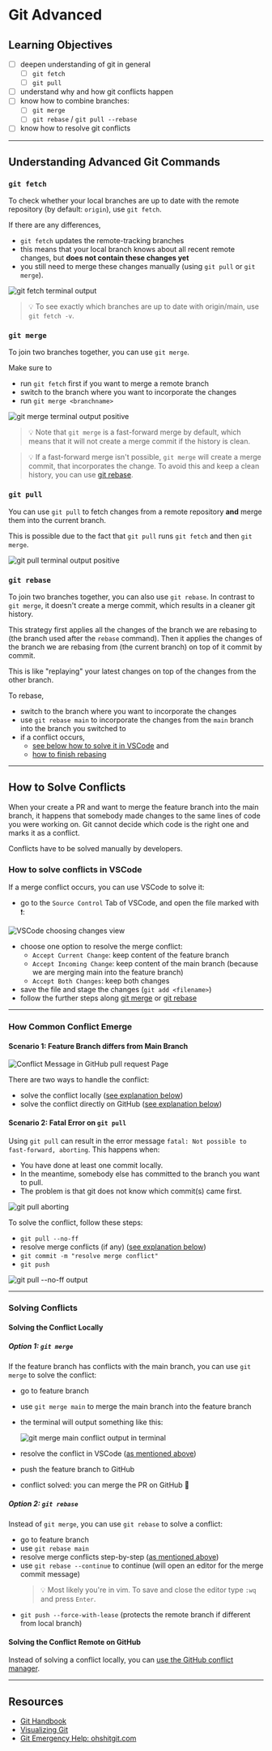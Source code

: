 # Git Advanced

## Learning Objectives

-   [ ] deepen understanding of git in general
    -   [ ] `git fetch`
    -   [ ] `git pull`
-   [ ] understand why and how git conflicts happen
-   [ ] know how to combine branches:
    -   [ ] `git merge`
    -   [ ] `git rebase` / `git pull --rebase`
-   [ ] know how to resolve git conflicts

---

## Understanding Advanced Git Commands

### `git fetch`

To check whether your local branches are up to date with the remote repository (by default:
`origin`), use `git fetch`.

If there are any differences,

-   `git fetch` updates the remote-tracking branches
-   this means that your local branch knows about all recent remote changes, but **does not contain
    these changes yet**
-   you still need to merge these changes manually (using `git pull` or `git merge`).

![git fetch terminal output](assets/git-fetch.png)

> 💡 To see exactly which branches are up to date with origin/main, use `git fetch -v`.

### `git merge`

To join two branches together, you can use `git merge`.

Make sure to

-   run `git fetch` first if you want to merge a remote branch
-   switch to the branch where you want to incorporate the changes
-   run `git merge <branchname>`

![git merge terminal output positive](assets/git-merge.png)

> 💡 Note that `git merge` is a fast-forward merge by default, which means that it will not create a
> merge commit if the history is clean.

> 💡 If a fast-forward merge isn't possible, `git merge` will create a merge commit, that
> incorporates the change. To avoid this and keep a clean history, you can use
> [git rebase](git-advanced.md#git-rebase).

### `git pull`

You can use `git pull` to fetch changes from a remote repository **and** merge them into the current
branch.

This is possible due to the fact that `git pull` runs `git fetch` and then `git merge`.

![git pull terminal output positive](assets/git-pull.png)

### `git rebase`

To join two branches together, you can also use `git rebase`. In contrast to `git merge`, it doesn't
create a merge commit, which results in a cleaner git history.

This strategy first applies all the changes of the branch we are rebasing to (the branch used after
the `rebase` command). Then it applies the changes of the branch we are rebasing from (the current
branch) on top of it commit by commit.

This is like "replaying" your latest changes on top of the changes from the other branch.

To rebase,

-   switch to the branch where you want to incorporate the changes
-   use `git rebase main` to incorporate the changes from the `main` branch into the branch you
    switched to
-   if a conflict occurs,
    -   [see below how to solve it in VSCode](git-advanced.md#how-to-solve-conflicts-in-vscode) and
    -   [how to finish rebasing](git-advanced.md#option-2-git-rebase)

---

## How to Solve Conflicts

When your create a PR and want to merge the feature branch into the main branch, it happens that
somebody made changes to the same lines of code you were working on. Git cannot decide which code is
the right one and marks it as a conflict.

Conflicts have to be solved manually by developers.

### How to solve conflicts in VSCode

If a merge conflict occurs, you can use VSCode to solve it:

-   go to the `Source Control` Tab of VSCode, and open the file marked with ❗️:

![VSCode choosing changes view](assets/vscode_source-control_conflict.png)

-   choose one option to resolve the merge conflict:
    -   `Accept Current Change`: keep content of the feature branch
    -   `Accept Incoming Change`: keep content of the main branch (because we are merging main into the
        feature branch)
    -   `Accept Both Changes`: keep both changes
-   save the file and stage the changes (`git add <filename>`)
-   follow the further steps along [git merge](git-advanced.md#option-1-git-merge) or
    [git rebase](git-advanced.md#option-2-git-rebase)

---

### How Common Conflict Emerge

#### Scenario 1: Feature Branch differs from Main Branch

![Conflict Message in GitHub pull request Page](assets/conflicts-message.png)

There are two ways to handle the conflict:

-   solve the conflict locally ([see explanation below](git-advanced.md#solving-the-conflict-locally))
-   solve the conflict directly on GitHub
    ([see explanation below](git-advanced.md#solving-the-conflict-remote-on-github))

#### Scenario 2: Fatal Error on `git pull`

Using `git pull` can result in the error message `fatal: Not possible to fast-forward, aborting`.
This happens when:

-   You have done at least one commit locally.
-   In the meantime, somebody else has committed to the branch you want to pull.
-   The problem is that git does not know which commit(s) came first.

![git pull aborting](assets/git-pull-aborting.png)

To solve the conflict, follow these steps:

-   `git pull --no-ff`
-   resolve merge conflicts (if any)
    ([see explanation below](git-advanced.md#how-to-solve-conflicts-in-vscode))
-   `git commit -m "resolve merge conflict"`
-   `git push`

![git pull --no-ff output](assets/git-pull--no-ff.png)

---

### Solving Conflicts

#### Solving the Conflict Locally

##### Option 1: `git merge`

If the feature branch has conflicts with the main branch, you can use `git merge` to solve the
conflict:

-   go to feature branch
-   use `git merge main` to merge the main branch into the feature branch
-   the terminal will output something like this:

    ![git merge main conflict output in terminal](assets/git-merge-main-conflict.png)

-   resolve the conflict in VSCode
    ([as mentioned above](git-advanced.md#how-to-solve-conflicts-in-vscode))
-   push the feature branch to GitHub
-   conflict solved: you can merge the PR on GitHub 🎉

##### Option 2: `git rebase`

Instead of `git merge`, you can use `git rebase` to solve a conflict:

-   go to feature branch
-   use `git rebase main`
-   resolve merge conflicts step-by-step
    ([as mentioned above](git-advanced.md#how-to-solve-conflicts-in-vscode))
-   use `git rebase --continue` to continue (will open an editor for the merge commit message)
    > 💡 Most likely you're in vim. To save and close the editor type `:wq` and press `Enter`.
-   `git push --force-with-lease` (protects the remote branch if different from local branch)

#### Solving the Conflict Remote on GitHub

Instead of solving a conflict locally, you can
[use the GitHub conflict manager](https://docs.github.com/en/pull-requests/collaborating-with-pull-requests/addressing-merge-conflicts/resolving-a-merge-conflict-on-github).

---

## Resources

-   [Git Handbook](https://www.git-scm.com/docs)
-   [Visualizing Git](https://git-school.github.io/visualizing-git/#upstream-changes)
-   [Git Emergency Help: ohshitgit.com](https://ohshitgit.com/)
